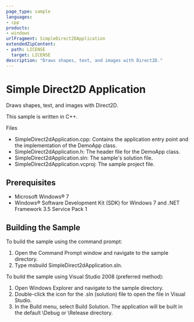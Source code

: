 ```yaml
---
page_type: sample
languages:
- cpp
products:
- windows
urlFragment: SimpleDirect2DApplication
extendedZipContent:
- path: LICENSE
  target: LICENSE
description: "Draws shapes, text, and images with Direct2D."
---
```


# Simple Direct2D Application

Draws shapes, text, and images with Direct2D.

This sample is written in C++.

Files

* SimpleDirect2dApplication.cpp: Contains the application entry point and the implementation of the DemoApp class.
* SimpleDirect2dApplication.h: The header file for the DemoApp class.
* SimpleDirect2dApplication.sln: The sample's solution file.
* SimpleDirect2dApplication.vcproj: The sample project file.

## Prerequisites

* Microsoft Windows® 7
* Windows® Software Development Kit (SDK) for Windows 7 and .NET Framework 3.5 Service Pack 1 

## Building the Sample

To build the sample using the command prompt:

1. Open the Command Prompt window and navigate to the sample directory.
2. Type msbuild SimpleDirect2dApplication.sln.

To build the sample using Visual Studio 2008 (preferred method):

1. Open Windows Explorer and navigate to the sample directory.
2. Double-click the icon for the .sln (solution) file to open the file in Visual Studio.
3. In the Build menu, select Build Solution. The application will be built in the default \Debug or \Release directory.
